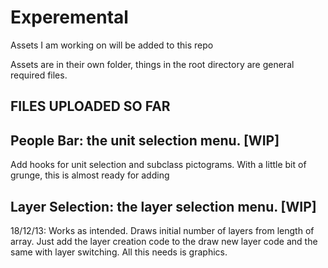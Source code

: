 Experemental
============

Assets I am working on will be added to this repo

Assets are in their own folder, things in the root directory are general required files.

FILES UPLOADED SO FAR
------------------

People Bar: the unit selection menu. [WIP]
---
Add hooks for unit selection and subclass pictograms. With a little bit of grunge, this is almost ready for adding

Layer Selection: the layer selection menu. [WIP]
---
18/12/13: Works as intended. Draws initial number of layers from length of array. Just add the layer creation code to the draw new layer code and the same with layer switching. All this needs is graphics.

